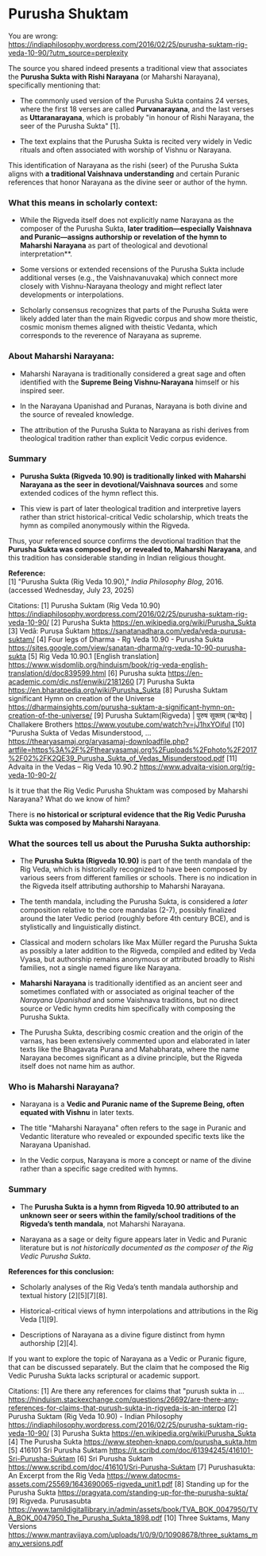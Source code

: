 # Purusha Shuktam #


You are wrong: https://indiaphilosophy.wordpress.com/2016/02/25/purusha-suktam-rig-veda-10-90/?utm_source=perplexity

The source you shared indeed presents a traditional view that associates the **Purusha Sukta with Rishi Narayana** (or Maharshi Narayana), specifically mentioning that:

- The commonly used version of the Purusha Sukta contains 24 verses, where the first 18 verses are called **Purvanarayana**, and the last verses as **Uttaranarayana**, which is probably "in honour of Rishi Narayana, the seer of the Purusha Sukta" [1].

- The text explains that the Purusha Sukta is recited very widely in Vedic rituals and often associated with worship of Vishnu or Narayana.

This identification of Narayana as the rishi (seer) of the Purusha Sukta aligns with **a traditional Vaishnava understanding** and certain Puranic references that honor Narayana as the divine seer or author of the hymn.

### What this means in scholarly context:

- While the Rigveda itself does not explicitly name Narayana as the composer of the Purusha Sukta, **later tradition—especially Vaishnava and Puranic—assigns authorship or revelation of the hymn to Maharshi Narayana** as part of theological and devotional interpretation**.

- Some versions or extended recensions of the Purusha Sukta include additional verses (e.g., the Vaishnavanuvaka) which connect more closely with Vishnu-Narayana theology and might reflect later developments or interpolations.

- Scholarly consensus recognizes that parts of the Purusha Sukta were likely added later than the main Rigvedic corpus and show more theistic, cosmic monism themes aligned with theistic Vedanta, which corresponds to the reverence of Narayana as supreme.

### About Maharshi Narayana:

- Maharshi Narayana is traditionally considered a great sage and often identified with the **Supreme Being Vishnu-Narayana** himself or his inspired seer.

- In the Narayana Upanishad and Puranas, Narayana is both divine and the source of revealed knowledge.

- The attribution of the Purusha Sukta to Narayana as rishi derives from theological tradition rather than explicit Vedic corpus evidence.

### Summary

- **Purusha Sukta (Rigveda 10.90) is traditionally linked with Maharshi Narayana as the seer in devotional/Vaishnava sources** and some extended codices of the hymn reflect this.

- This view is part of later theological tradition and interpretive layers rather than strict historical-critical Vedic scholarship, which treats the hymn as compiled anonymously within the Rigveda.

Thus, your referenced source confirms the devotional tradition that the **Purusha Sukta was composed by, or revealed to, Maharshi Narayana**, and this tradition has considerable standing in Indian religious thought.

**Reference:**  
[1] "Purusha Sukta (Rig Veda 10.90)," *India Philosophy Blog*, 2016. (accessed Wednesday, July 23, 2025)

Citations:
[1] Purusha Suktam (Rig Veda 10.90) https://indiaphilosophy.wordpress.com/2016/02/25/purusha-suktam-rig-veda-10-90/
[2] Purusha Sukta https://en.wikipedia.org/wiki/Purusha_Sukta
[3] Vedā: Puruṣa Śuktam https://sanatanadhara.com/veda/veda-purusa-suktam/
[4] Four legs of Dharma - Rg Veda 10.90 - Purusha Sukta https://sites.google.com/view/sanatan-dharma/rg-veda-10-90-purusha-sukta
[5] Rig Veda 10.90.1 [English translation] https://www.wisdomlib.org/hinduism/book/rig-veda-english-translation/d/doc839599.html
[6] Purusha sukta https://en-academic.com/dic.nsf/enwiki/2181260
[7] Purusha Sukta https://en.bharatpedia.org/wiki/Purusha_Sukta
[8] Purusha Suktam significant Hymn on creation of the Universe https://dharmainsights.com/purusha-suktam-a-significant-hymn-on-creation-of-the-universe/
[9] Purusha Suktam(Rigveda) | पुरुष सूक्तम् (ऋग्वेद) | Challakere Brothers https://www.youtube.com/watch?v=jJ1hxYOifuI
[10] "Purusha Sukta of Vedas Misunderstood, ... https://thearyasamaj.org/aryasamaj-downloadfile.php?artfile=https%3A%2F%2Fthearyasamaj.org%2Fuploads%2Fphoto%2F2017%2F02%2FK2QE39_Purusha_Sukta_of_Vedas_Misunderstood.pdf
[11] Advaita in the Vedas – Rig Veda 10.90.2 https://www.advaita-vision.org/rig-veda-10-90-2/



Is it true that the Rig Vedic Purusha Shuktam was composed by Maharshi Narayana? What do we know of him?

There is **no historical or scriptural evidence that the Rig Vedic Purusha Sukta was composed by Maharshi Narayana**. 

### What the sources tell us about the Purusha Sukta authorship:

- The **Purusha Sukta (Rigveda 10.90)** is part of the tenth mandala of the Rig Veda, which is historically recognized to have been composed by various seers from different families or schools. There is no indication in the Rigveda itself attributing authorship to Maharshi Narayana.

- The tenth mandala, including the Purusha Sukta, is considered a *later* composition relative to the core mandalas (2-7), possibly finalized around the later Vedic period (roughly before 4th century BCE), and is stylistically and linguistically distinct.

- Classical and modern scholars like Max Müller regard the Purusha Sukta as possibly a later addition to the Rigveda, compiled and edited by Veda Vyasa, but authorship remains anonymous or attributed broadly to Rishi families, not a single named figure like Narayana.

- **Maharshi Narayana** is traditionally identified as an ancient seer and sometimes conflated with or associated as original teacher of the *Narayana Upanishad* and some Vaishnava traditions, but no direct source or Vedic hymn credits him specifically with composing the Purusha Sukta.

- The Purusha Sukta, describing cosmic creation and the origin of the varnas, has been extensively commented upon and elaborated in later texts like the Bhagavata Purana and Mahabharata, where the name Narayana becomes significant as a divine principle, but the Rigveda itself does not name him as author.

### Who is Maharshi Narayana?

- Narayana is a **Vedic and Puranic name of the Supreme Being, often equated with Vishnu** in later texts.

- The title "Maharshi Narayana" often refers to the sage in Puranic and Vedantic literature who revealed or expounded specific texts like the Narayana Upanishad.

- In the Vedic corpus, Narayana is more a concept or name of the divine rather than a specific sage credited with hymns.

### Summary

- The **Purusha Sukta is a hymn from Rigveda 10.90 attributed to an unknown seer or seers within the family/school traditions of the Rigveda’s tenth mandala**, not Maharshi Narayana.

- Narayana as a sage or deity figure appears later in Vedic and Puranic literature but is *not historically documented as the composer of the Rig Vedic Purusha Sukta*.

**References for this conclusion:**

- Scholarly analyses of the Rig Veda’s tenth mandala authorship and textual history [2][5][7][8].

- Historical-critical views of hymn interpolations and attributions in the Rig Veda [1][9].

- Descriptions of Narayana as a divine figure distinct from hymn authorship [2][4].

If you want to explore the topic of Narayana as a Vedic or Puranic figure, that can be discussed separately. But the claim that he composed the Rig Vedic Purusha Sukta lacks scriptural or academic support.

Citations:
[1] Are there any references for claims that "purush sukta in ... https://hinduism.stackexchange.com/questions/26692/are-there-any-references-for-claims-that-purush-sukta-in-rigveda-is-an-interpo
[2] Purusha Suktam (Rig Veda 10.90) - Indian Philosophy https://indiaphilosophy.wordpress.com/2016/02/25/purusha-suktam-rig-veda-10-90/
[3] Purusha Sukta https://en.wikipedia.org/wiki/Purusha_Sukta
[4] The Purusha Sukta https://www.stephen-knapp.com/purusha_sukta.htm
[5] 416101 Sri Purusha Suktam https://it.scribd.com/doc/61394245/416101-Sri-Purusha-Suktam
[6] Sri Purusha Suktam https://www.scribd.com/doc/416101/Sri-Purusha-Suktam
[7] Purushasukta: An Excerpt from the Rig Veda https://www.datocms-assets.com/25569/1643690065-rigveda_unit1.pdf
[8] Standing up for the Purusha Sukta https://pragyata.com/standing-up-for-the-purusha-sukta/
[9] Rigveda. Purusasubta https://www.tamildigitallibrary.in/admin/assets/book/TVA_BOK_0047950/TVA_BOK_0047950_The_Purusha_Sukta_1898.pdf
[10] Three Suktams, Many Versions https://www.mantravijaya.com/uploads/1/0/9/0/10908678/three_suktams_many_versions.pdf

